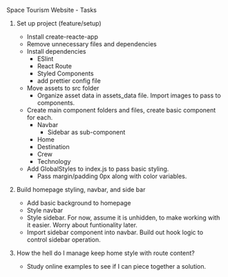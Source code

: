 Space Tourism Website - Tasks

1. Set up project (feature/setup)

   - Install create-reacte-app
   - Remove unnecessary files and dependencies
   - Install dependencies
     - ESlint
     - React Route
     - Styled Components
     - add prettier config file
   - Move assets to src folder
     - Organize asset data in assets_data file. Import images to pass to components.
   - Create main component folders and files, create basic component for each.
     - Navbar
       - Sidebar as sub-component
     - Home
     - Destination
     - Crew
     - Technology
   - Add GlobalStyles to index.js to pass basic styling.
     - Pass margin/padding 0px along with color variables.

2. Build homepage styling, navbar, and side bar

   - Add basic background to homepage
   - Style navbar
   - Style sidebar. For now, assume it is unhidden, to make working with it easier. Worry about funtionality later.
   - Import sidebar component into navbar. Build out hook logic to control sidebar operation.

3. How the hell do I manage keep home style with route content?
   - Study online examples to see if I can piece together a solution.
